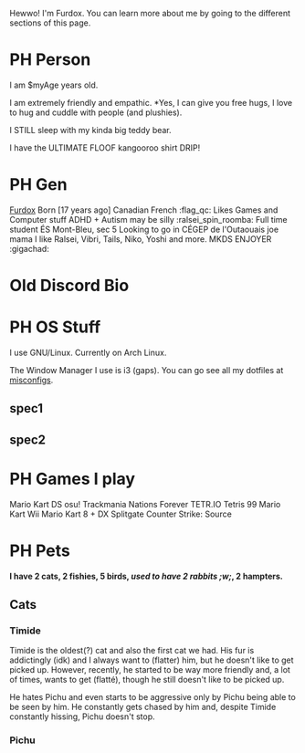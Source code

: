 Hewwo! I'm Furdox. You can learn more about me by going to the different sections of this page.

# PH Person
I am $myAge years old.

I am extremely friendly and empathic. *Yes, I can give you free hugs, I love to hug and cuddle with people (and plushies).

I STILL sleep with my kinda big teddy bear.

I have the ULTIMATE FLOOF kangooroo shirt DRIP!

# PH Gen

[Furdox](http://furdox.tk)
Born [17 years ago]
Canadian French :flag_qc:
Likes Games and Computer stuff
ADHD + Autism
may be silly :ralsei_spin_roomba:
Full time student
ÉS Mont-Bleu, sec 5
Looking to go in CÉGEP de l'Outaouais
joe mama
I like Ralsei, Vibri, Tails, Niko, Yoshi and more.
MKDS ENJOYER :gigachad:

# Old Discord Bio

# PH OS Stuff

I use GNU/Linux. Currently on Arch Linux.

The Window Manager I use is i3 (gaps). You can go see all my dotfiles at [misconfigs](http://github.com/furdox/miscconfigs/).

## spec1

## spec2

# PH Games I play

Mario Kart DS
osu!
Trackmania Nations Forever
TETR.IO
Tetris 99
Mario Kart Wii
Mario Kart 8 + DX
Splitgate
Counter Strike: Source

# PH Pets

**I have 2 cats, 2 fishies, 5 birds, *****used to have 2 rabbits ;w;*****, 2 hampters.**

##  Cats

### Timide

Timide is the oldest(?) cat and also the first cat we had.
His fur is addictingly (idk) and I always want to (flatter) him,
but he doesn't like to get picked up. However, recently,
he started to be way more friendly and, a lot of times,
wants to get (flatté), though he still doesn't like to be picked up.

He hates Pichu and even starts to be aggressive only by Pichu being able to be seen by him.
He constantly gets chased by him and, despite Timide constantly hissing,
Pichu doesn't stop.

### Pichu
